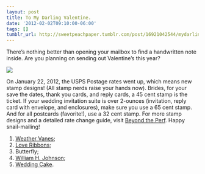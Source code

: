 ```yaml
---
layout: post
title: To My Darling Valentine.
date: '2012-02-02T09:10:00-06:00'
tags: []
tumblr_url: http://sweetpeachpaper.tumblr.com/post/16921042544/mydarlingvalentine
---
```

There’s nothing better than opening your mailbox to find a handwritten note inside. Are you planning on sending out Valentine’s this year?  

![](http://media.tumblr.com/tumblr_lyqnccIRNf1qe032t.jpg)

On January 22, 2012, the USPS Postage rates went up, which means new stamp designs! (All stamp nerds raise your hands now).
Brides, for your save the dates, thank you cards, and reply cards, a 45 cent stamp is the ticket. If your wedding invitation suite is over 2-ounces (invitation, reply card with envelope, and enclosures), make sure you use a 65 cent stamp. And for all postcards (favorite!), use a 32 cent stamp.
For more stamp designs and a detailed rate change guide, visit [Beyond the Perf](http://beyondtheperf.com/content/2012-rate-change-guide). Happy snail-mailing!

1. [Weather Vanes](http://uspsstamps.com/stamps/weather-vanes);
2. [Love Ribbons](http://uspsstamps.com/stamps/love-ribbons);
3. Butterfly;
4. [William H. Johnson](http://uspsstamps.com/stamps/william-h-johnson);
5. [Wedding Cake](http://uspsstamps.com/stamps/wedding-cake).
